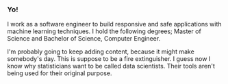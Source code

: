 ### Yo!
I work as a software engineer to build responsive and safe applications with machine learning techniques.
I hold the following degrees; Master of Science and Bachelor of Science, Computer Engineer. 

I'm probably going to keep adding content, because it might make somebody's day.
This is suppose to be a fire extinguisher. I guess now I know why statisticians want to be called data scientists.
Their tools aren't being used for their original purpose.

